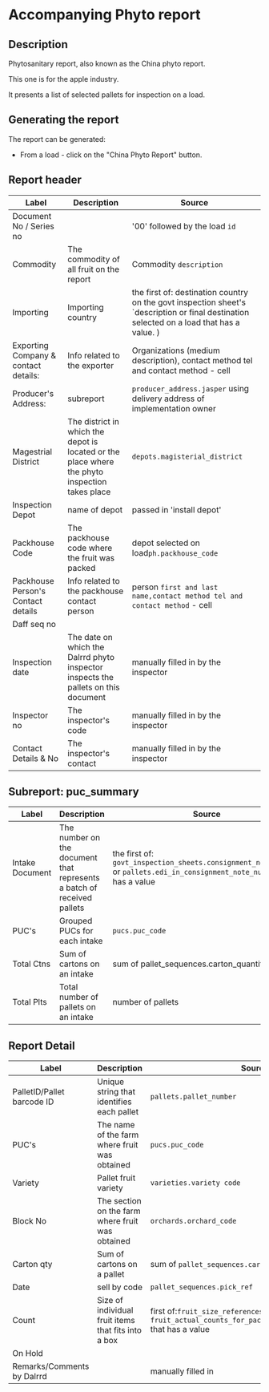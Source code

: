 # Accompanying Phyto report

## Description

Phytosanitary report, also known as the China phyto report.

This one is for the apple industry.

It presents a list of selected pallets for inspection on a load.

## Generating the report

The report can be generated:

* From a load - click on the "China Phyto Report" button.


## Report header
| Label | Description | Source |
| ----- | ----------- | ------ |
| Document No / Series no | | '00' followed by the load `id` |
| Commodity | The commodity of all fruit on the report | Commodity `description` |
| Importing | Importing country | the first of: destination country on the govt inspection sheet's `description or final destination selected on a load that has a value. ) |
| Exporting Company & contact details: | Info related to the exporter | Organizations (medium description), contact method tel and contact method - cell |
| Producer's Address: | subreport  | `producer_address.jasper`  using delivery address of implementation owner |
| Magestrial District |The district in which the depot is located or the place where the phyto inspection takes place| `depots.magisterial_district` |
|Inspection Depot | name of depot | passed in 'install depot'|
|Packhouse Code |The packhouse code where the fruit was packed | depot selected on load`ph.packhouse_code`|
|Packhouse Person's Contact details |Info related to the packhouse contact person |person `first and last name,contact method tel and contact method` - cell|
|Daff seq no | | |
|Inspection date |The date on which the Dalrrd phyto inspector inspects the pallets on this document |manually filled in by the inspector |
|Inspector no |The inspector's code |manually filled in by the inspector|
|Contact Details & No | The inspector's contact |manually filled in by the inspector |
## Subreport: puc_summary
| Label | Description | Source |
| ----- | ----------- | ------ |
|Intake Document |The number on the document that represents a batch of received pallets |the first of: `govt_inspection_sheets.consignment_note_number` or `pallets.edi_in_consignment_note_number` that has a value  |
|PUC's |Grouped PUCs for each intake | `pucs.puc_code`|
|Total Ctns |Sum of cartons on an intake| sum of pallet_sequences.carton_quantity|
|Total Plts |Total number of pallets on an intake |number of pallets |
## Report Detail
| Label | Description | Source |
| ----- | ----------- | ------ |
|PalletID/Pallet barcode ID |Unique string that identifies each pallet |`pallets.pallet_number`|
|PUC's |The name of the farm where fruit was obtained |`pucs.puc_code` |
|Variety | Pallet fruit variety|`varieties.variety code` |
|Block No | The section on the farm where fruit was obtained|`orchards.orchard_code` |
|Carton qty | Sum of cartons on a pallet|sum of `pallet_sequences.carton_quantity` |
|Date  | sell by code| `pallet_sequences.pick_ref`|
|Count |Size of individual fruit items that fits into a box |first of:`fruit_size_references.size_reference` or `fruit_actual_counts_for_packs.actual_count_for_pack`  that has a value|
|On Hold | | |
|Remarks/Comments by Dalrrd | |manually filled in |